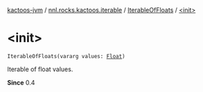[kactoos-jvm](../../index.md) / [nnl.rocks.kactoos.iterable](../index.md) / [IterableOfFloats](index.md) / [&lt;init&gt;](./-init-.md)

# &lt;init&gt;

`IterableOfFloats(vararg values: `[`Float`](https://kotlinlang.org/api/latest/jvm/stdlib/kotlin/-float/index.html)`)`

Iterable of float values.

**Since**
0.4


